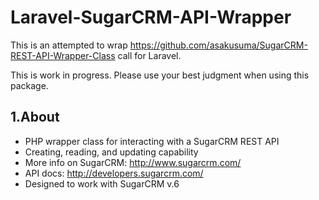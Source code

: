 Laravel-SugarCRM-API-Wrapper
============================

This is an attempted to wrap https://github.com/asakusuma/SugarCRM-REST-API-Wrapper-Class call for Laravel.

This is work in progress. Please use your best judgment when using this package.


1.About
-------
- PHP wrapper class for interacting with a SugarCRM REST API
- Creating, reading, and updating capability
- More info on SugarCRM: http://www.sugarcrm.com/
- API docs: http://developers.sugarcrm.com/
- Designed to work with SugarCRM v.6
